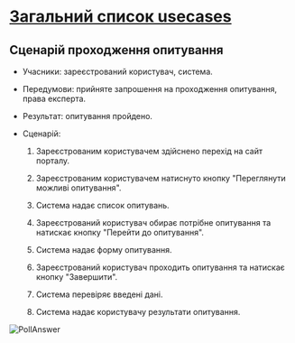 # [Загальний список usecases](https://github.com/MkZb/ODB/tree/master/doc/usecases)
## Сценарій проходження опитування

- Учасники: зареєстрований користувач, система.

- Передумови: прийняте запрошення на проходження опитування, права експерта.

- Результат: опитування пройдено.

- Сценарій:

	1. Зареєстрованим користувачем здійснено перехід на сайт порталу.
		
	2. Зареєстрованим користувачем натиснуто кнопку "Переглянути можливі опитування".
	
	3. Система надає список опитувань.
		
	4. Зареєстрований користувач обирає потрібне опитування та натискає кнопку "Перейти до опитування".
	
	5. Система надає форму опитування.
	
	6. Зареєстрований користувач проходить опитування та натискає кнопку "Завершити".
	
	7. Система перевіряє введені дані.
	
	8. Система надає користувачу результати опитування.
	
![PollAnswer](https://i.imgur.com/mJlvJoJ.png)
